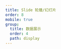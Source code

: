 ```yaml
---
title: Slide 轮播/幻灯片
order: 8
mobile: true
group:
  title: 数据展示
  order: 4
  path: display
---
```


<code src="../demo/Slide.jsx"></code>
<API src="../src/Slide.tsx"></API>
